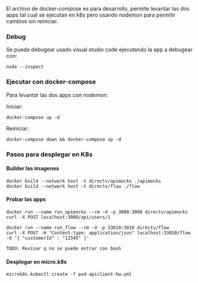 El archivo de docker-compose es para desarrollo, permite levantar las dos apps tal cual se ejecutan en k8s pero usando nodemon para permitir cambios sin reiniciar.

### Debug

Se puede debugear usado visual studio code ejecutando la app a debugear con:

    node --inspect

### Ejecutar con docker-compose 

Para levantar las dos apps con nodemon:

Iniciar:
    
    docker-compose up -d
    
Reiniciar:    
    
    docker-compose down && docker-compose up -d

### Pasos para desplegar en K8s

#### Builder las imagenes

    docker build --network host -t directv/apimocks ./apimocks
    docker build --network host -t directv/flow ./flow

#### Probar las apps

    docker run --name run_apimocks --rm -d -p 3000:3000 directv/apimocks
    curl -X POST localhost:3000/api/users/1 

    docker run --name run_flow --rm -d -p 33010:3010 directv/flow
    curl -X POST -H "Content-type: application/json" localhost:33010/flow -d '{ "customerId" : "12345" }'
    
    TODO: Revisar q no se puede entrar con bash
#### Desplegar en micro.k8s

    microk8s.kubectl create -f pod-apiclient-hw.yml
